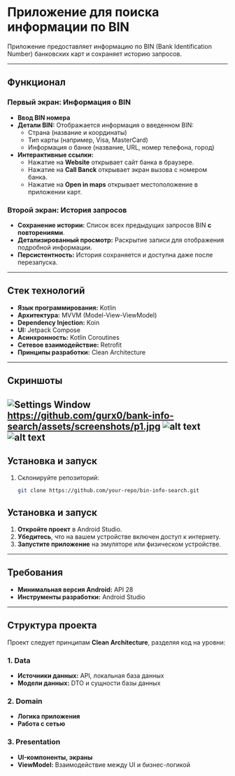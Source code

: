 # Приложение для поиска информации по BIN

Приложение предоставляет информацию по BIN (Bank Identification Number) банковских карт и сохраняет историю запросов.

---

## Функционал

### Первый экран: Информация о BIN
- **Ввод BIN номера** 
- **Детали BIN:** Отображается информация о введенном BIN:
  - Страна (название и координаты)
  - Тип карты (например, Visa, MasterCard)
  - Информация о банке (название, URL, номер телефона, город)
- **Интерактивные ссылки:**
  - Нажатие на **Website** открывает сайт банка в браузере.
  - Нажатие на **Call Banck** открывает экран вызова с номером банка.
  - Нажатие на **Open in maps** открывает местоположение в приложении карт.

### Второй экран: История запросов
- **Сохранение истории:** Список всех предыдущих запросов BIN **с повторениями**.
- **Детализированный просмотр:** Раскрытие записи для отображения подробной информации.
- **Персистентность:** История сохраняется и доступна даже после перезапуска.

---

## Стек технологий

- **Язык программирования:** Kotlin
- **Архитектура:** MVVM (Model-View-ViewModel)
- **Dependency Injection:** Koin
- **UI:** Jetpack Compose
- **Асинхронность:** Kotlin Coroutines
- **Сетевое взаимодействие:** Retrofit
- **Принципы разработки:** Clean Architecture

---

## Скриншоты
![Settings Window](https://raw.github.com/gurx0/bank-info-search/blob/assets/screenshots/p1.jpg)
https://github.com/gurx0/bank-info-search/assets/screenshots/p1.jpg
![alt text](https://raw.githubusercontent.com/gurx0/bank-info-search/blob/assets/screenshots/p1.jpg)
![alt text](https://raw.githubusercontent.com/gurh0/bank-info-search/caf5ae68/p2.png)
---

## Установка и запуск
1. Склонируйте репозиторий:
   ```bash
   git clone https://github.com/your-repo/bin-info-search.git
## Установка и запуск

1. **Откройте проект** в Android Studio.
2. **Убедитесь**, что на вашем устройстве включен доступ к интернету.
3. **Запустите приложение** на эмуляторе или физическом устройстве.

---

## Требования

- **Минимальная версия Android:** API 28 
- **Инструменты разработки:** Android Studio 

---

## Структура проекта

Проект следует принципам **Clean Architecture**, разделяя код на уровни:

### 1. Data
- **Источники данных:** API, локальная база данных
- **Модели данных:** DTO и сущности базы данных

### 2. Domain
- **Логика приложения**
- **Работа с сетью**

### 3. Presentation
- **UI-компоненты, экраны**
- **ViewModel:** Взаимодействие между UI и бизнес-логикой
